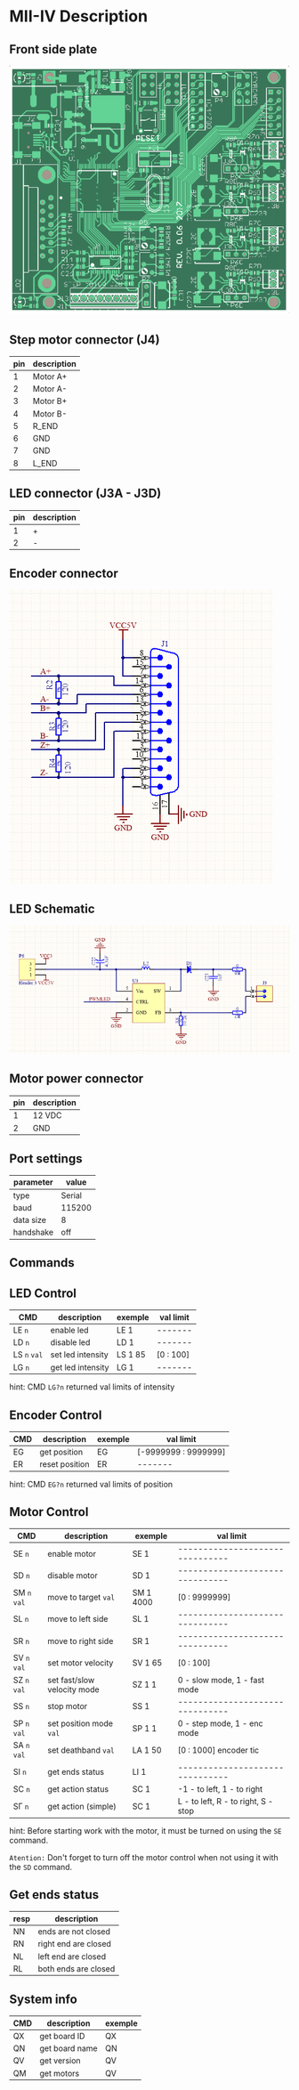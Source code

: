 # MII-IV Description

## Front side plate

![MII-IV Plate](/PIC/plate.png)


## Step motor connector (J4)

pin | description
--- | -------------
1   | Motor A+
2   | Motor A-
3   | Motor B+
4   | Motor B-
5   | R_END
6   | GND
7   | GND
8   | L_END


## LED connector (J3A - J3D)


pin | description
--- | -------------
1   | +
2   | -


## Encoder connector

![MII-IV Plate](/PIC/Enc.png)


## LED Schematic

![MII-IV Plate](/PIC/LED_Sch.png)




## Motor power connector


pin | description
--- | -------------
1   | 12 VDC
2   | GND

## Port settings

parameter    | value
------------ | -------
type         | Serial
baud         | 115200
data size    | 8
handshake    | off

## Commands

## LED Control


CMD          | description        | exemple | val limit
------------ | -------------------| ------- | ---------
LE `n`       | enable led         | LE 1    |  -------
LD `n`       | disable led        | LD 1    |  -------
LS `n` `val` | set led intensity  | LS 1 85 |  [0 : 100]
LG `n`       | get led intensity  | LG 1    |  -------

hint: CMD `LG?n`  returned val limits of intensity

## Encoder Control

CMD | description        | exemple | val limit
--- | -------------------| ------- | ----------------------
EG  | get position       | EG      |  [-9999999 : 9999999]
ER  | reset position     | ER      |  -------

hint: CMD `EG?n`  returned val limits of position

## Motor Control

CMD          | description                 | exemple   | val limit
------------ | ----------------------------| -------   | --------------------------------
SE `n`       | enable motor                | SE 1      |  -------------------------------
SD `n`       | disable motor               | SD 1      |  -------------------------------
SM `n` `val` | move to target `val`        | SM 1 4000 |  [0 : 9999999]
SL `n`       | move to left side           | SL 1      |  -------------------------------
SR `n`       | move to right side          | SR 1      |  -------------------------------
SV `n` `val` | set motor velocity          | SV 1 65   |  [0 : 100]
SZ `n` `val` | set fast/slow velocity mode | SZ 1 1    |  0 - slow mode, 1 - fast mode
SS `n`       | stop motor                  | SS 1      |  -------------------------------
SP `n` `val` | set position mode `val`     | SP 1 1    |  0 - step mode, 1 - enc mode
SA `n` `val` | set deathband `val`         | LA 1 50   |  [0 : 1000] encoder tic
SI `n`       | get ends status             | LI 1      |  -------------------------------
SC `n`       | get action status           | SC 1      |  -1 - to left, 1 - to right
SГ `n`       | get action (simple)         | SC 1      |  L - to left, R - to right, S - stop




hint: Before starting work with the motor, it must be turned on using the `SE` command.

`Atention:` Don't forget to turn off the motor control when not using it with the `SD` command.

## Get ends status 

resp         | description        
------------ | -------------------
NN           | ends are not closed
RN           | right end are closed
NL           | left end are closed
RL           | both ends are closed

## System info

CMD | description    | exemple
----| ---------------| -------
QX  | get board ID   | QX
QN  | get board name | QN
QV  | get version    | QV
QM  | get motors     | QV

